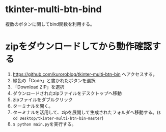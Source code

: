 # tkinter-multi-btn-bind
複数のボタンに関してbind関数を利用する。

# zipをダウンロードしてから動作確認する
1. https://github.com/kuroroblog/tkinter-multi-btn-bin へアクセスする。
2. 緑色の「Code」と書かれたボタンを選択
3. 「Download ZIP」を選択
4. ダウンロードされたzipファイルをデスクトップへ移動
5. zipファイルをダブルクリック
6. ターミナルを開く。
7. ターミナルを活用して、zipを展開して生成されたフォルダへ移動する。(`$ cd Desktop/tkinter-multi-btn-bin-master`)
8. `$ python main.py`を実行する。
